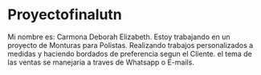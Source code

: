 # Proyectofinalutn
Mi nombre es: Carmona Deborah Elizabeth. Estoy trabajando en un proyecto de Monturas para Polistas. Realizando trabajos personalizados a medidas y haciendo bordados de preferencia segun el Cliente. el tema de las ventas se manejaria a traves de Whatsapp o E-mails.
